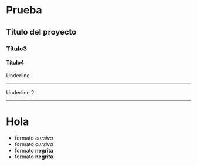 # Prueba
## Título del proyecto
### Título3
#### Título4
Underline
__________
Underline 2
________
# Hola
- formato *cursiva*
- formato _cursiva_
- formato **negrita**
- formato __negrita__


